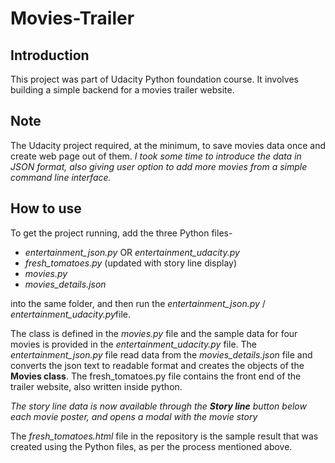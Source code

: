 # Movies-Trailer

## Introduction
This project was part of Udacity Python foundation course.
It involves building a simple backend for a movies trailer website.

## Note
The Udacity project required, at the minimum, to save movies data once and create web page out of them.
<i>I took some time to introduce the data in JSON format, also giving user option to add more movies from a simple command line interface. </i>

## How to use
To get the project running, add the three Python files-
- <i>entertainment_json.py</i> OR <i>entertainment_udacity.py</i>
- <i>fresh_tomatoes.py</i> (updated with story line display)
- <i>movies.py</i>
- <i>movies_details.json</i>

into the same folder, and then run the <i>entertainment_json.py</i> / <i>entertainment_udacity.py</i>file.

The class is defined in the <i>movies.py</i> file and the sample data for four movies is provided in the <i>entertainment_udacity.py</i> file. The <i>entertainment_json.py</i> file read data from the <i>movies_details.json</i> file and converts the json text to readable format and creates the objects of the **Movies class**. The fresh_tomatoes.py file contains the front end of the trailer website, also written inside python.

<i>The story line data is now available through the **Story line** button below each movie poster, and opens a modal with the movie story</i>


The <i>fresh_tomatoes.html</i> file in the repository is the sample result that was created using the Python files, as per the process mentioned above.
